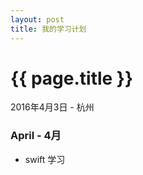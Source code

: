 ```yaml
---
layout: post
title: 我的学习计划
---
```

{{ page.title }}
==================
<p class="meta">2016年4月3日 - 杭州</p>

### April - 4月

* swift 学习